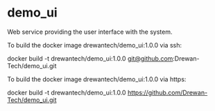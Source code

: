 # demo_ui
Web service providing the user interface with the system.

To build the docker image drewantech/demo_ui:1.0.0 via ssh:

docker build -t drewantech/demo_ui:1.0.0 git@github.com:Drewan-Tech/demo_ui.git

To build the docker image drewantech/demo_ui:1.0.0 via https:

docker build -t drewantech/demo_ui:1.0.0 https://github.com/Drewan-Tech/demo_ui.git
